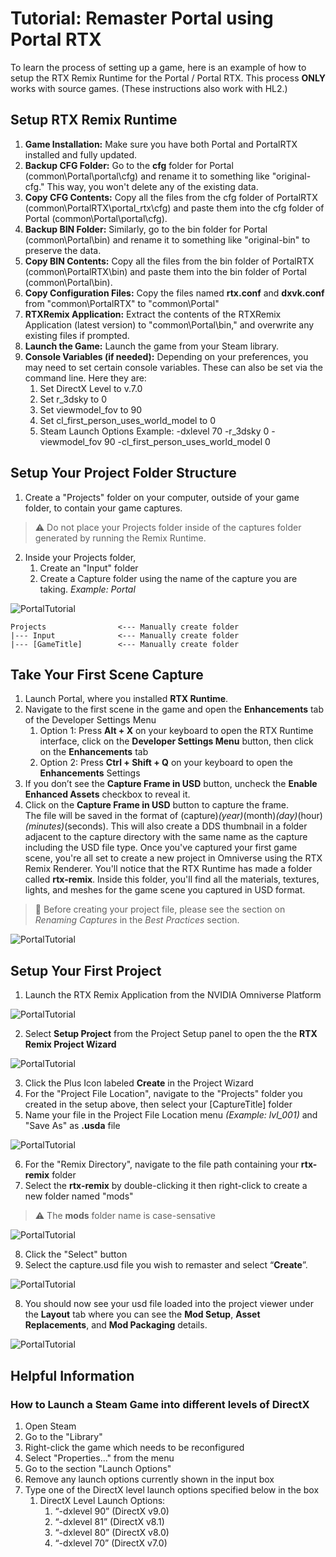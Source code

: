 # Tutorial: Remaster Portal using Portal RTX
To learn the process of setting up a game, here is an example of how to setup the RTX Remix Runtime for the Portal / Portal RTX.  This process **ONLY** works with source games. (These instructions also work with HL2.) 

## Setup RTX Remix Runtime

1. **Game Installation:** Make sure you have both Portal and PortalRTX installed and fully updated.
2. **Backup CFG Folder:** Go to the **cfg** folder for Portal (common\Portal\portal\cfg) and rename it to something like "original-cfg." This way, you won't delete any of the existing data.
3. **Copy CFG Contents:** Copy all the files from the cfg folder of PortalRTX (common\PortalRTX\portal_rtx\cfg) and paste them into the cfg folder of Portal (common\Portal\portal\cfg).
4. **Backup BIN Folder:** Similarly, go to the bin folder for Portal (common\Portal\bin) and rename it to something like "original-bin" to preserve the data.
5. **Copy BIN Contents:** Copy all the files from the bin folder of PortalRTX (common\PortalRTX\bin) and paste them into the bin folder of Portal (common\Portal\bin).
6. **Copy Configuration Files:** Copy the files named **rtx.conf** and **dxvk.conf** from "common\PortalRTX" to "common\Portal"
7. **RTXRemix Application:** Extract the contents of the RTXRemix Application (latest version) to "common\Portal\bin," and overwrite any existing files if prompted.
8. **Launch the Game:** Launch the game from your Steam library.
9. **Console Variables (if needed):** Depending on your preferences, you may need to set certain console variables. These can also be set via the command line. Here they are:
    1. Set DirectX Level to v.7.0
    2. Set r_3dsky to 0
    3. Set viewmodel_fov to 90
    4. Set cl_first_person_uses_world_model to 0
    5. Steam Launch Options Example: -dxlevel 70 -r_3dsky 0 -viewmodel_fov 90 -cl_first_person_uses_world_model 0

## Setup Your Project Folder Structure

1. Create a "Projects" folder on your computer, outside of your game folder, to contain your game captures.  
> ⚠️ Do not place your Projects folder inside of the captures folder generated by running the Remix Runtime.

2. Inside your Projects folder, 
    1. Create an "Input" folder
    2. Create a Capture folder using the name of the capture you are taking.  _Example: Portal_

![PortalTutorial](../data/images/remix_901.png)

```text
Projects                <--- Manually create folder
|--- Input              <--- Manually create folder
|--- [GameTitle]        <--- Manually create folder
```

## Take Your First Scene Capture

1. Launch Portal, where you installed **RTX Runtime**.
2. Navigate to the first scene in the game and open the **Enhancements** tab of the Developer Settings Menu
    1. Option 1: Press **Alt + X** on your keyboard to open the RTX Runtime interface, click on the **Developer Settings Menu** button, then click on the **Enhancements** tab
    2. Option 2: Press **Ctrl + Shift + Q** on your keyboard to open the **Enhancements** Settings
3. If you don’t see the **Capture Frame in USD** button, uncheck the **Enable Enhanced Assets** checkbox to reveal it.  
4. Click on the **Capture Frame in USD** button to capture the frame.  
The file will be saved in the format of (capture)_(year)_(month)_(day)_(hour)_(minutes)_(seconds).  This will also create a DDS thumbnail in a folder adjacent to the capture directory with the same name as the capture including the USD file type. 
Once you've captured your first game scene, you're all set to create a new project in Omniverse using the RTX Remix Renderer. You'll notice that the RTX Runtime has made a folder called **rtx-remix**.  Inside this folder, you'll find all the materials, textures, lights, and meshes for the game scene you captured in USD format.

> 📝 Before creating your project file, please see the section on _Renaming Captures_ in the _Best Practices_ section.

![PortalTutorial](../data/images/remix_902.png)

## Setup Your First Project

1. Launch the RTX Remix Application from the NVIDIA Omniverse Platform

![PortalTutorial](../data/images/rtxremix_066.png)

2. Select **Setup Project** from the Project Setup panel to open the the **RTX Remix Project Wizard** 

![PortalTutorial](../data/images/rtxremix_067.PNG)

3. Click the Plus Icon labeled **Create** in the Project Wizard
4. For the "Project File Location", navigate to the "Projects" folder you created in the setup above, then select your [CaptureTitle] folder
5. Name your file in the Project File Location menu _(Example: lvl_001)_ and "Save As" as **.usda** file

![PortalTutorial](../data/images/remix_903.png)

6. For the "Remix Directory", navigate to the file path containing your **rtx-remix** folder
7. Select the **rtx-remix** by double-clicking it then right-click to create a new folder named "mods"

> ⚠️ The **mods** folder name is case-sensative

![PortalTutorial](../data/images/remix_904.png)

8. Click the "Select" button
7. Select the capture.usd file you wish to remaster and select “**Create**”. 

![PortalTutorial](../data/images/remix_905.png)

8. You should now see your usd file loaded into the project viewer under the **Layout** tab where you can see the **Mod Setup**, **Asset Replacements**, and **Mod Packaging** details. 

![PortalTutorial](../data/images/remix_906.png)

## Helpful Information

### How to Launch a Steam Game into different levels of DirectX

1. Open Steam
2. Go to the "Library"
3. Right-click the game which needs to be reconfigured
4. Select "Properties..." from the menu
5. Go to the section "Launch Options"
6. Remove any launch options currently shown in the input box
7. Type one of the DirectX level launch options specified below in the box
    1. DirectX Level Launch Options:
        1. “-dxlevel 90” (DirectX v9.0)
        2. “-dxlevel 81” (DirectX v8.1)
        3. “-dxlevel 80” (DirectX v8.0)
        4. “-dxlevel 70” (DirectX v7.0)
